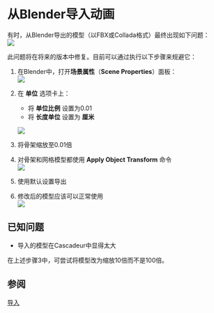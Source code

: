 # 从Blender导入动画

有时，从Blender导出的模型（以FBX或Collada格式）最终出现如下问题：  
![](https://cascadeur.com/images/category/2020/05/28/e0f06f4483d5c23b292250a80a2d099b.jpg)

此问题将在将来的版本中修复。目前可以通过执行以下步骤来规避它：

1. 在Blender中，打开**场景属性**（**Scene Properties**）面板：  
![](https://cascadeur.com/images/category/2020/05/28/08d9e36f4cfa80d3e79e152a1484c6f7.png)

2. 在 **单位** 选项卡上：
    * 将 **单位比例** 设置为0.01
    * 将 **长度单位** 设置为 **厘米**
    
    ![](https://cascadeur.com/images/category/2020/05/28/9abd350b58033e15658990f2ccdad490.png)

3. 将骨架缩放至0.01倍

4. 对骨架和网格模型都使用 **Apply Object Transform** 命令  
![](https://cascadeur.com/images/category/2020/05/28/1f7b8b077e8582e5b6cd05b6e117ab03.png)

5. 使用默认设置导出

6. 修改后的模型应该可以正常使用  
![](https://cascadeur.com/images/category/2020/05/28/2f250f9f9c874a2e492767c6de8c300c.jpg)

## 已知问题

- 导入的模型在Cascadeur中显得太大

在上述步骤3中，可尝试将模型改为缩放10倍而不是100倍。

## 参阅

[导入](Import.md)